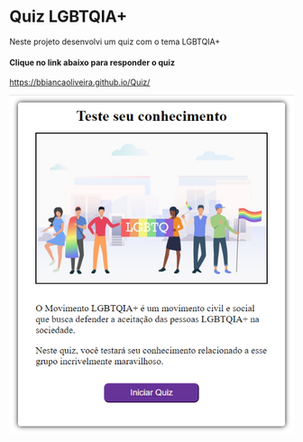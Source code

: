# Quiz LGBTQIA+

Neste projeto desenvolvi um quiz com o tema LGBTQIA+

#### Clique no link abaixo para responder o quiz
https://bbiancaoliveira.github.io/Quiz/

![primeira pagina](https://github.com/bbiancaoliveira/Quiz/blob/main/page1.PNG)


